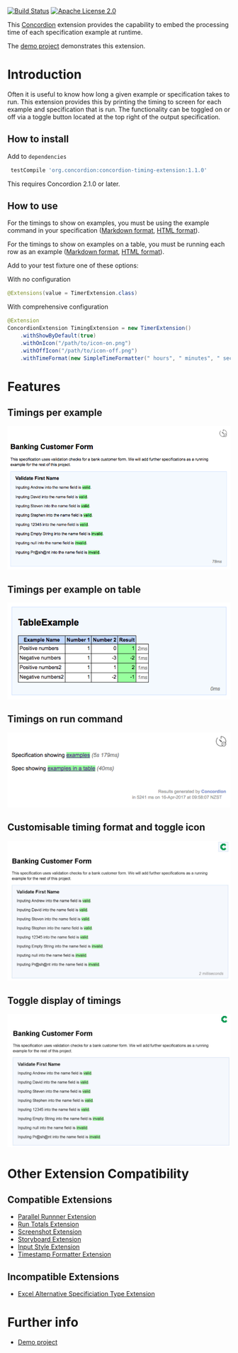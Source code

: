 [![Build Status](https://travis-ci.org/concordion/concordion-timing-extension.svg?branch=master)](https://travis-ci.org/concordion/concordion-timing-extension)
[![Apache License 2.0](https://img.shields.io/badge/license-Apache%202.0-blue.svg)](http://www.apache.org/licenses/LICENSE-2.0.html)

This [Concordion](http://www.concordion.org) extension provides the capability to embed the processing time
of each specification example at runtime.

The [demo project](https://github.com/concordion/concordion-timing-extension-demo) demonstrates this extension.

# Introduction

Often it is useful to know how long a given example or specification takes to run. This extension provides this by printing the
timing to screen for each example and specification that is run. The functionality can be toggled on or off via a toggle button located at the top
right of the output specification.

## How to install

Add to `dependencies`

```groovy
 testCompile 'org.concordion:concordion-timing-extension:1.1.0'
```

This requires Concordion 2.1.0 or later.

## How to use

For the timings to show on examples, you must be using the example command in your specification ([Markdown format](https://concordion.org/instrumenting/java/markdown/#example-command), [HTML format](https://concordion.org/instrumenting/java/html/#example-command)).

For the timings to show on examples on a table, you must be running each row as an example ([Markdown format](https://concordion.org/instrumenting/java/markdown/#run-each-row-as-an-example), [HTML format](https://concordion.org/instrumenting/java/html/#run-each-row-as-an-example)).

Add to your test fixture one of these options:

With no configuration

```java
@Extensions(value = TimerExtension.class)
```

With comprehensive configuration

```java
@Extension
ConcordionExtension TimingExtension = new TimerExtension()
    .withShowByDefault(true)
    .withOnIcon("/path/to/icon-on.png")
    .withOffIcon("/path/to/icon-off.png")
    .withTimeFormat(new SimpleTimeFormatter(" hours", " minutes", " seconds", " milliseconds"));
```

# Features

## Timings per example

 ![Example timing](images/example-timing.png)

## Timings per example on table

 ![Table timing](images/table-timing.png)
 
 ## Timings on run command
 
  ![Run timing](images/run-timing.png)

## Customisable timing format and toggle icon

 ![Customised Example](images/customised-example.jpg)

## Toggle display of timings

 ![Customised Example](images/toggle-display.jpg)


# Other Extension Compatibility 

##  Compatible Extensions

- [Parallel Runnner Extension](https://github.com/concordion/concordion-parallel-run-extension)
- [Run Totals Extension](https://github.com/concordion/concordion-parallel-run-extension)
- [Screenshot Extension](https://github.com/concordion/concordion-screenshot-extension)
- [Storyboard Extension](https://github.com/concordion/concordion-storyboard-extension)
- [Input Style Extension](https://github.com/concordion/concordion-input-style-extension)
- [Timestamp Formatter Extension](https://github.com/concordion/concordion-timestamp-formatter-extension)

##  Incompatible Extensions

- [Excel Alternative Specificiation Type Extension](https://github.com/concordion/concordion-excel-extension/)


# Further info

<!-- * [Specification](https://github.com/concordion/concordion-timing-extension-demo/spec/spec/concordion/ext/storyboard/Storyboard.html) -->
<!-- * [API](http://concordion.github.io/concordion-storyboard-extension/api/index.html) -->
* [Demo project](https://github.com/concordion/concordion-timing-extension-demo)
